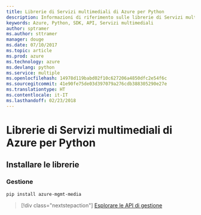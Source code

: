 ```yaml
---
title: Librerie di Servizi multimediali di Azure per Python
description: Informazioni di riferimento sulle librerie di Servizi multimediali di Azure per Python
keywords: Azure, Python, SDK, API, Servizi multimediali
author: sptramer
ms.author: sttramer
manager: douge
ms.date: 07/10/2017
ms.topic: article
ms.prod: azure
ms.technology: azure
ms.devlang: python
ms.service: multiple
ms.openlocfilehash: 14978d119babd02f10c627206a4850dfc2e54f6c
ms.sourcegitcommit: 41e90fe75de03d397079a276cdb388305290e27e
ms.translationtype: HT
ms.contentlocale: it-IT
ms.lasthandoff: 02/23/2018
---
```

# <a name="azure-media-services-libraries-for-python"></a>Librerie di Servizi multimediali di Azure per Python

## <a name="install-the-libraries"></a>Installare le librerie


### <a name="management"></a>Gestione

```bash
pip install azure-mgmt-media
```
> [!div class="nextstepaction"]
> [Esplorare le API di gestione](/python/api/overview/azure/mediaservices/management)